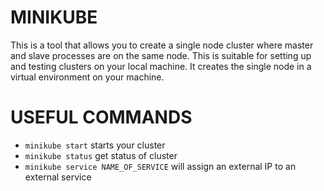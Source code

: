 MINIKUBE
==========
This is a tool that allows you to create a single node cluster where master and slave processes are on the same node. This is suitable for setting up and testing clusters on your local machine. It creates the single node in a virtual environment on your machine.

USEFUL COMMANDS
================
- `minikube start` starts your cluster
- `minikube status` get status of cluster
- `minikube service NAME_OF_SERVICE` will assign an external IP to an external service